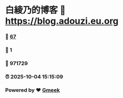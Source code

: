 # 白綾乃的博客 :link: https://blog.adouzi.eu.org 
### :page_facing_up: [67](https://blog.adouzi.eu.org/tag.html) 
### :speech_balloon: 1 
### :hibiscus: 971729 
### :alarm_clock: 2025-10-04 15:15:09 
### Powered by :heart: [Gmeek](https://github.com/Meekdai/Gmeek)

